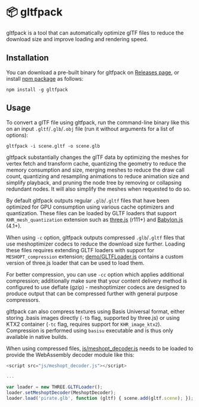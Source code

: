 # 📦 gltfpack

gltfpack is a tool that can automatically optimize glTF files to reduce the download size and improve loading and rendering speed.

## Installation

You can download a pre-built binary for gltfpack on [Releases page](https://github.com/zeux/meshoptimizer/releases), or install [npm package](https://www.npmjs.com/package/gltfpack) as follows:

```
npm install -g gltfpack
```

## Usage

To convert a glTF file using gltfpack, run the command-line binary like this on an input `.gltf`/`.glb`/`.obj` file (run it without arguments for a list of options):

```
gltfpack -i scene.gltf -o scene.glb
```

gltfpack substantially changes the glTF data by optimizing the meshes for vertex fetch and transform cache, quantizing the geometry to reduce the memory consumption and size, merging meshes to reduce the draw call count, quantizing and resampling animations to reduce animation size and simplify playback, and pruning the node tree by removing or collapsing redundant nodes. It will also simplify the meshes when requested to do so.

By default gltfpack outputs regular `.glb`/`.gltf` files that have been optimized for GPU consumption using various cache optimizers and quantization. These files can be loaded by GLTF loaders that support `KHR_mesh_quantization` extension such as [three.js](https://threejs.org/) (r111+) and [Babylon.js](https://www.babylonjs.com/) (4.1+).

When using `-c` option, gltfpack outputs compressed `.glb`/`.gltf` files that use meshoptimizer codecs to reduce the download size further. Loading these files requires extending GLTF loaders with support for `MESHOPT_compression` extension; [demo/GLTFLoader.js](https://github.com/zeux/meshoptimizer/blob/master/demo/GLTFLoader.js) contains a custom version of three.js loader that can be used to load them.

For better compression, you can use `-cc` option which applies additional compression; additionally make sure that your content delivery method is configured to use deflate (gzip) - meshoptimizer codecs are designed to produce output that can be compressed further with general purpose compressors.

gltfpack can also compress textures using Basis Universal format, either storing .basis images directly (`-tb` flag, supported by three.js) or using KTX2 container (`-tc` flag, requires support for `KHR_image_ktx2`). Compression is performed using `basisu` executable and is thus only available in native builds.

When using compressed files, [js/meshopt_decoder.js](https://github.com/zeux/meshoptimizer/blob/master/js/meshopt_decoder.js) needs to be loaded to provide the WebAssembly decoder module like this:

```js
<script src="js/meshopt_decoder.js"></script>

...

var loader = new THREE.GLTFLoader();
loader.setMeshoptDecoder(MeshoptDecoder);
loader.load('pirate.glb', function (gltf) { scene.add(gltf.scene); });
```
